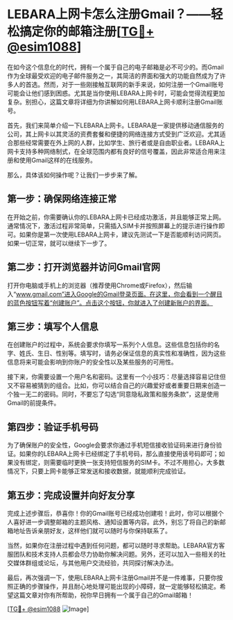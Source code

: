 # LEBARA上网卡怎么注册Gmail？——轻松搞定你的邮箱注册[[TG💪+ @esim1088](https://t.me/s/esim1088)]

在如今这个信息化的时代，拥有一个属于自己的电子邮箱是必不可少的。而Gmail作为全球最受欢迎的电子邮件服务之一，其简洁的界面和强大的功能自然成为了许多人的首选。然而，对于一些刚接触互联网的新手来说，如何注册一个Gmail账号可能会让他们感到困惑。尤其是当你使用LEBARA上网卡时，可能会觉得流程更加复杂。别担心，这篇文章将详细为你讲解如何用LEBARA上网卡顺利注册Gmail账号。

首先，我们来简单介绍一下LEBARA上网卡。LEBARA是一家提供移动通信服务的公司，其上网卡以其灵活的资费套餐和便捷的网络连接方式受到广泛欢迎。尤其适合那些经常需要在外上网的人群，比如学生、旅行者或是自由职业者。LEBARA上网卡支持多种网络制式，在全球范围内都有良好的信号覆盖，因此非常适合用来注册和使用Gmail这样的在线服务。

那么，具体该如何操作呢？让我们一步步来了解。

## 第一步：确保网络连接正常

在开始之前，你需要确认你的LEBARA上网卡已经成功激活，并且能够正常上网。通常情况下，激活过程非常简单，只需插入SIM卡并按照屏幕上的提示进行操作即可。如果你是第一次使用LEBARA上网卡，建议先测试一下是否能顺利访问网页。如果一切正常，就可以继续下一步了。

## 第二步：打开浏览器并访问Gmail官网

打开你电脑或手机上的浏览器（推荐使用Chrome或Firefox），然后输入“www.gmail.com”进入Google的Gmail登录页面。在这里，你会看到一个醒目的蓝色按钮写着“创建账户”。点击这个按钮，你就进入了创建新账户的界面。

## 第三步：填写个人信息

在创建账户的过程中，系统会要求你填写一系列个人信息。这些信息包括你的名字、姓氏、生日、性别等。填写时，请务必保证信息的真实性和准确性，因为这些信息将来可能会影响到你账户的安全性以及某些服务的可用性。

接下来，你需要设置一个用户名和密码。这里有一个小技巧：尽量选择容易记住但又不容易被猜到的组合。比如，你可以结合自己的兴趣爱好或者重要日期来创造一个独一无二的密码。同时，不要忘了勾选“同意隐私政策和服务条款”，这是使用Gmail的前提条件。

## 第四步：验证手机号码

为了确保账户的安全性，Google会要求你通过手机短信接收验证码来进行身份验证。如果你的LEBARA上网卡已经绑定了手机号码，那么直接使用该号码即可；如果没有绑定，则需要临时更换一张支持短信服务的SIM卡。不过不用担心，大多数情况下，只要上网卡能够正常发送和接收数据，就能顺利完成验证。

## 第五步：完成设置并向好友分享

完成上述步骤后，恭喜你！你的Gmail账号已经成功创建啦！此时，你可以根据个人喜好进一步调整邮箱的主题风格、通知设置等内容。此外，别忘了将自己的新邮箱地址告诉亲朋好友，这样他们就可以随时与你保持联系了。

当然，如果你在注册过程中遇到任何问题，都可以随时寻求帮助。LEBARA官方客服团队和技术支持人员都会尽力协助你解决问题。另外，还可以加入一些相关的社交媒体群组或论坛，与其他用户交流经验，共同探讨解决办法。

最后，再次强调一下，使用LEBARA上网卡注册Gmail并不是一件难事，只要你按照正确的步骤操作，并且耐心地处理可能出现的小障碍，就一定能够轻松搞定。希望这篇文章对你有所帮助，祝你早日拥有一个属于自己的Gmail邮箱！

[[TG💪+ @esim1088](https://t.me/s/esim1088) ![Image](https://i.postimg.cc/4NQfJmqS/Snipaste-2025-05-13-00-14-12.png)]